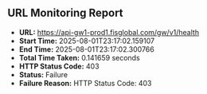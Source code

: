 ## URL Monitoring Report

- **URL:** https://api-gw1-prod1.fisglobal.com/gw/v1/health
- **Start Time:** 2025-08-01T23:17:02.159107
- **End Time:** 2025-08-01T23:17:02.300766
- **Total Time Taken:** 0.141659 seconds
- **HTTP Status Code:** 403
- **Status:** Failure
- **Failure Reason:** HTTP Status Code: 403
